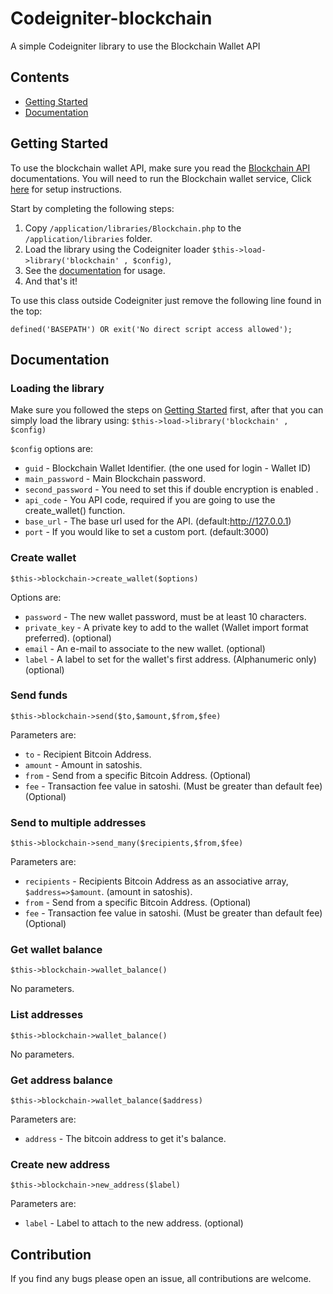 # Codeigniter-blockchain
A simple Codeigniter library to use the Blockchain Wallet API
## Contents

  * [Getting Started](#getting-started)
  * [Documentation](#documentation)
  
 ## Getting Started

To use the blockchain wallet API, make sure you read the [Blockchain API](https://blockchain.info/api) documentations.
You will need to run the Blockchain wallet service, Click [here](https://github.com/blockchain/service-my-wallet-v3) for setup instructions.

Start by completing the following steps:

  1. Copy `/application/libraries/Blockchain.php` to the `/application/libraries` folder.
  2. Load the library using the Codeigniter loader `$this->load->library('blockchain' , $config)`, 
  3. See the [documentation](#documentation) for usage.
  4. And that's it!
	
To use this class outside Codeigniter just remove the following line found in the top:

`defined('BASEPATH') OR exit('No direct script access allowed');`

 ## Documentation
  ### Loading the library
Make sure you followed the steps on [Getting Started](#getting-started) first, after that you can simply load the library using:
`$this->load->library('blockchain' , $config)`

`$config` options are:
  * `guid` - Blockchain Wallet Identifier. (the one used for login - Wallet ID)
  * `main_password` - Main Blockchain password.
  * `second_password` - You need to set this if double encryption is enabled .
  * `api_code` - You API code, required if you are going to use the create_wallet() function.
  * `base_url` - The base url used for the API. (default:http://127.0.0.1)
  * `port` - If you would like to set a custom port. (default:3000)
  
  ### Create wallet
`$this->blockchain->create_wallet($options)`

Options are:
  * `password` - The new wallet password, must be at least 10 characters.
  * `private_key` - A private key to add to the wallet (Wallet import format preferred). (optional)
  * `email` - An e-mail to associate to the new wallet. (optional)
  * `label` - A label to set for the wallet's first address. (Alphanumeric only) (optional)
 
  ### Send funds
`$this->blockchain->send($to,$amount,$from,$fee)`

Parameters are:
  * `to` - Recipient Bitcoin Address.
  * `amount` - Amount in satoshis.
  * `from` - Send from a specific Bitcoin Address. (Optional)
  * `fee` - Transaction fee value in satoshi. (Must be greater than default fee) (Optional)
  
  ### Send to multiple addresses
`$this->blockchain->send_many($recipients,$from,$fee)`
 
 Parameters are:
  * `recipients` - Recipients Bitcoin Address as an associative array, `$address=>$amount`. (amount in satoshis).
  * `from` - Send from a specific Bitcoin Address. (Optional)
  * `fee` - Transaction fee value in satoshi. (Must be greater than default fee) (Optional)

  ### Get wallet balance
`$this->blockchain->wallet_balance()`

No parameters.

  ### List addresses
`$this->blockchain->wallet_balance()`

No parameters.

  ### Get address balance
`$this->blockchain->wallet_balance($address)`
  
 Parameters are:
  * `address` - The bitcoin address to get it's balance.
  
  ### Create new address
`$this->blockchain->new_address($label)`

 Parameters are:
  * `label` - Label to attach to the new address. (optional)
  
  
  ## Contribution
If you find any bugs please open an issue, all contributions are welcome.
